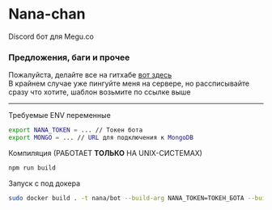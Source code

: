 # Nana-chan
Discord бот для Megu.co

### Предложения, баги и прочее
Пожалуйста, делайте все на гитхабе [вот здесь](https://github.com/Amirust/Nana-chan/discussions) <br>
В крайнем случае уже пингуйте меня на сервере, но рассписывайте сразу что хотите, шаблон возьмите по ссылке выше

----
Требуемые ENV переменные
```bash
export NANA_TOKEN = ... // Токен бота
export MONGO = ... // URL для подключения к MongoDB
```
Компиляция (РАБОТАЕТ **ТОЛЬКО** НА UNIX-СИСТЕМАХ)
```bash
npm run build
```
Запуск с под докера
```bash
sudo docker build . -t nana/bot --build-arg NANA_TOKEN=ТОКЕН_БОТА --build-arg MONGO=URL_МОНГИ
```
